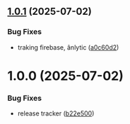 ## [1.0.1](https://github.com/KhanhTQ-hub/com.ktgame.analytics.tracker/compare/v1.0.0...v1.0.1) (2025-07-02)


### Bug Fixes

* traking firebase, ânlytic ([a0c60d2](https://github.com/KhanhTQ-hub/com.ktgame.analytics.tracker/commit/a0c60d2a7b4ce9a2a593e63c20109e545fddcdad))

# 1.0.0 (2025-07-02)


### Bug Fixes

* release tracker ([b22e500](https://github.com/KhanhTQ-hub/com.ktgame.analytics.tracker/commit/b22e500e45dbca54077d7c53f98422b05639f4b2))
